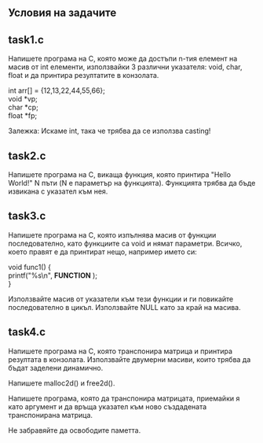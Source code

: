 
## Условия на задачите

## task1.c 

Напишете програма на C, която може да достъпи n-тия елемент на масив от int елементи, използвайки 3 различни указателя: void, char, float и да принтира резултатите в конзолата.

int arr[] = {12,13,22,44,55,66}; <br />
void *vp; <br />
char *cp; <br />
float *fp; <br />

Залежка: Искаме int, така че трябва да се използва casting!


## task2.c 

Напишете програма на C, викаща функция, която принтира "Hello World!" N пъти (N е параметър на функцията). Функцията трябва да бъде извикана с указател към нея.


## task3.c

Напишете програма на C, която изпълнява масив от функции последователно, като функциите са void и нямат параметри. Всичко, което правят е да принтират нещо, например името си:

void func1() { <br />
	printf("%s\n", __FUNCTION__ ); <br />
} <br />

Използвайте масив от указатели към тези функции и ги повикайте последователно в цикъл. Използвайте NULL като за край на масива.

## task4.c

Напишете програма на C, която транспонира матрица и принтира резултата в конзолата. Използвайте двумерни масиви, които трябва да бъдат заделени динамично.

Напишете malloc2d() и free2d().

Напишете програма, която да транспонира матрицата, приемайки я като аргумент и да връща указател към ново създадената транспонирана матрица.

Не забравяйте да освободите паметта. 